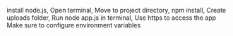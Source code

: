 install node.js, 
Open terminal, 
Move to project directory, 
npm install, 
Create uploads folder, 
Run node app.js in terminal, 
Use https to access the app
Make sure to configure environment variables
